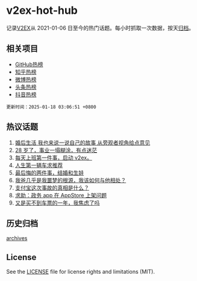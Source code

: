 # v2ex-hot-hub

 记录[V2EX](https://www.v2ex.com/)从 2021-01-06 日至今的热门话题。每小时抓取一次数据，按天[归档](archives)。
 
 ## 相关项目

- [GitHub热榜](https://github.com/snaildev/github-hot-hub)
- [知乎热榜](https://github.com/snaildev/zhihu-hot-hub)
- [微博热榜](https://github.com/snaildev/weibo-hot-hub)
- [头条热榜](https://github.com/snaildev/toutiao-hot-hub)
- [抖音热榜](https://github.com/snaildev/douyin-hot-hub)


 `更新时间：2025-01-18 03:06:51 +0800`

## 热议话题

1. [婚后生活 我也来说一说自己的故事 从旁观者视角给点意见](https://www.v2ex.com/t/1105777)
1. [28 岁了，事业一塌糊涂，有点迷茫](https://www.v2ex.com/t/1105724)
1. [每天上班第一件事，启动 v2ex。](https://www.v2ex.com/t/1105715)
1. [人生第一辆车求推荐](https://www.v2ex.com/t/1105804)
1. [最后悔的两件事，结婚和生娃](https://www.v2ex.com/t/1105924)
1. [我爸几乎是我噩梦的根源，我该如何与他相处？](https://www.v2ex.com/t/1105718)
1. [支付宝这次事故的真相是什么？](https://www.v2ex.com/t/1105721)
1. [求助：政务 app 在 AppStore 上架问题](https://www.v2ex.com/t/1105749)
1. [又是买不到车票的一年，我焦虑了吗](https://www.v2ex.com/t/1105744)

## 历史归档

[archives](archives)

## License

See the [LICENSE](LICENSE) file for license rights and limitations (MIT).
